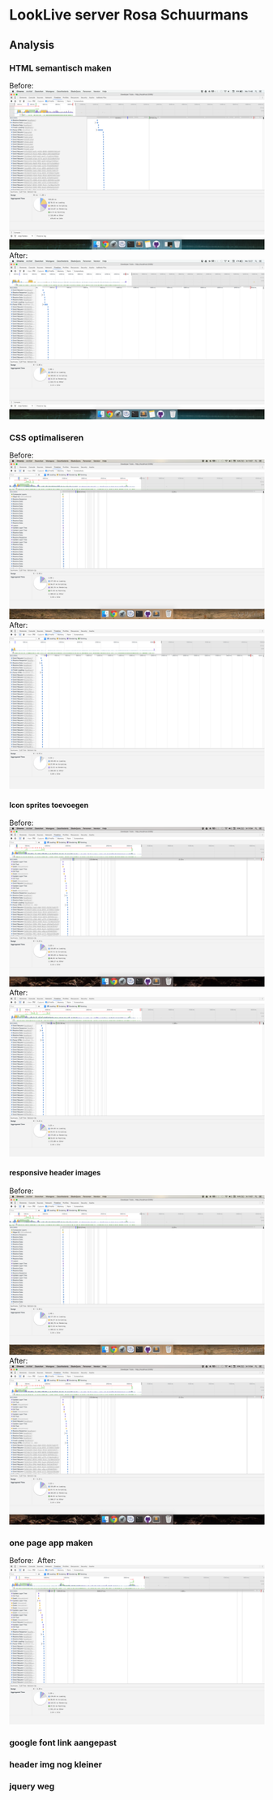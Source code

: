 # LookLive server Rosa Schuurmans
## Analysis

### HTML semantisch maken
Before:
<img src="public/images/screenshots/semantic_before.png" alt="">
After:
<img src="public/images/screenshots/semantic_after.png" alt="">
### CSS optimaliseren
Before:
<img src="public/images/screenshots/css_before.png" alt="">
After:
<img src="public/images/screenshots/css_after.png" alt="">

#### Icon sprites toevoegen
Before:
<img src="public/images/screenshots/img_sprites_before.png" alt="">
After:
<img src="public/images/screenshots/img_sprites_after.png" alt="">

#### responsive header images
Before:
<img src="public/images/screenshots/header_before.png" alt="">
After:
<img src="public/images/screenshots/header_after.png" alt="">

### one page app maken
Before:
<img src="public/images/screenshots/app_before.png" alt="">
After:
<img src="public/images/screenshots/app_after.png" alt="">

### google font link aangepast
### header img nog kleiner
### jquery weg


